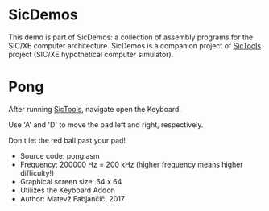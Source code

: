 # SicDemos
This demo is part of SicDemos: a collection of assembly programs for the SIC/XE computer architecture. SicDemos is a companion project of [SicTools](https://github.com/jurem/SicTools) project (SIC/XE hypothetical computer simulator).

# Pong

After running [SicTools](https://github.com/jurem/SicTools), navigate open the Keyboard.

Use 'A' and 'D' to move the pad left and right, respectively.

Don't let the red ball past your pad!


* Source code: pong.asm
* Frequency: 200000 Hz = 200 kHz (higher frequency means higher difficulty!)
* Graphical screen size: 64 x 64
* Utilizes the Keyboard Addon
* Author: Matevž Fabjančič, 2017

